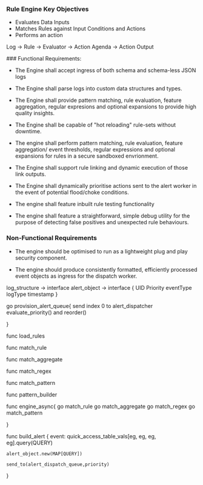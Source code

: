 ### Rule Engine Key Objectives

- Evaluates Data Inputs
- Matches Rules against Input Conditions and Actions
- Performs an action

Log -> Rule -> Evaluator -> Action Agenda -> Action Output

### Functional Requirements:

- The Engine shall accept ingress of both schema and schema-less JSON logs
- The Engine shall parse logs into custom data structures and types.

- The Engine shall provide pattern matching, rule evaluation, feature aggregation, regular expresions and optional expansions to provide high quality insights.

- The Engine shall be capable of "hot reloading" rule-sets without downtime.

- The engine shall perform pattern matching, rule evaluation, feature aggregation/ event thresholds, regular expressions and optional expansions for rules in a secure sandboxed envrionment.

- The Engine shall support rule linking and dynamic execution of those link outputs.

- The Engine shall dynamically prioritise actions sent to the alert worker in the event of potential flood/choke conditions.

- The engine shall feature inbuilt rule testing functionality

- The engine shall feature a straightforward, simple debug utility for the purpose of detecting false positives and unexpected rule behaviours.

### Non-Functional Requirements

- The engine should be optimised to run as a lightweight plug and play security component.

- The engine should produce consistently formatted, efficiently processed event objects as ingress for the dispatch worker.


log_structure -> interface
alert_object -> interface {
    UID
    Priority
    eventType
    logType
    timestamp
}

go provision_alert_queue{
    send index 0 to alert_dispatcher
    evaluate_priority() and reorder()
    
}

func load_rules

func match_rule

func match_aggregate

func match_regex

func match_pattern

func pattern_builder

func engine_async{
    go match_rule
    go match_aggregate
    go match_regex
    go match_pattern

   

}

func build_alert {
    event:
        quick_access_table_vals[eg, eg, eg, eg].query(QUERY)
    
    alert_object.new(MAP[QUERY])

    send_to(alert_dispatch_queue,priority)
     
}

